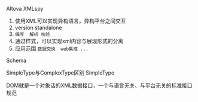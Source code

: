Altova XMLspy
1. 使用XML可以实现异构语言，异构平台之间交互
2. version standalone
3. ```编写  解析 校验```
4. 通过样式，可以实现xml内容与展现形式的分离
5. 应用范围 ```数据交换  web集成 ...```

Schema

SimpleType与ComplexType区别
SimpleType


DOM就是一个对象话的XML数据接口，一个与语言无关、与平台无关的标准接口规范
